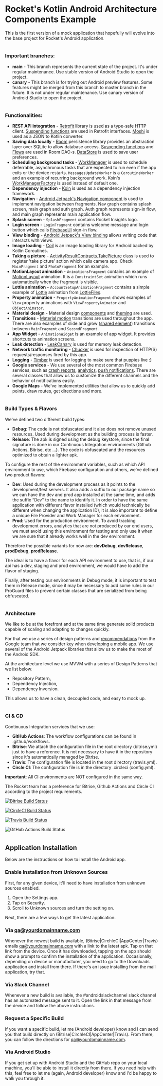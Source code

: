 # Rocket's Kotlin Android Architecture Components Example

This is the first version of a mock application that hopefully will evolve into the base project for Rocket's Android application.
#
### **Important branches**:
- **main** - This branch represents the current state of the project. It's under regular maintenance. Use stable version of Android Studio to open the project.
- **canary** - This branch is for trying out Android preview features. Some features might be merged from this branch to master branch in the future. It is not under regular maintenance. Use canary version of Android Studio to open the project.
#
### **Functionalities**:
- **REST API integration** - [Retrofit](https://github.com/square/retrofit) library is used as a type-safe HTTP client. [Suspending functions](https://kotlinlang.org/docs/composing-suspending-functions.html#sequential-by-default) are used in Retrofit interfaces. [Moshi](https://github.com/square/moshi) is used as a JSON to Kotlin converter.
- **Saving data locally** - [Room](https://developer.android.com/training/data-storage/room) persistence library provides an abstraction layer over SQLite to allow database access. [Suspending functions](https://kotlinlang.org/docs/composing-suspending-functions.html#sequential-by-default) and [Flows](https://kotlinlang.org/docs/flow.html#flows) are used in Room DAO-s. [DataStore](https://developer.android.com/topic/libraries/architecture/datastore) is used to save user preferences.
- **Scheduling background tasks** - [WorkManager](https://developer.android.com/topic/libraries/architecture/workmanager) is used to schedule deferrable, asynchronous tasks that are expected to run even if the app exits or the device restarts. `MessagesUpdateWorker` is a `CoroutineWorker` and an example of recurring background work. Koin's [WorkManagerFactory](https://insert-koin.io/docs/reference/koin-android/workmanager/) is used instead of default one.
- **Dependency injection** - [Koin](https://insert-koin.io/) is used as a dependency injection framework.
- **Navigation** - [Android Jetpack's Navigation component](https://developer.android.com/guide/navigation) is used to implement navigation between fragments. Nav graph contains splash screen, main graph and auth graph. Auth graph represents sign-in flow, and main graph represents main application flow.
- **Splash screen** - `SplashFragment` contains Rocket Insights logo.
- **Login screen** - `LoginFragment` contains welcome message and login button which calls [FirebaseUI](https://firebase.google.com/docs/auth/android/firebaseui) sign-in flow.
- **View binding** - [Android Jetpack's View binding](https://developer.android.com/topic/libraries/view-binding) allows writing code that interacts with views.
- **Image loading** - [Coil](https://github.com/coil-kt/coil) is an image loading library for Android backed by Kotlin Coroutines.
- **Taking a picture** - [ActivityResultContracts.TakePicture](https://developer.android.com/reference/kotlin/androidx/activity/result/contract/ActivityResultContracts.TakePicture) class is used to register 'take picture' action which calls camera app. Check `MainFragment` and `PhotoFragment` for an example.
- **MotionLayout animation** - `AnimationsFragment` contains an example of [MotionLayout](https://developer.android.com/training/constraint-layout/motionlayout) animation. It is a `ConstraintSet` animation which runs automatically when the fragment is visible.
- **Lottie animation** - `AccountSetupAnimationFragment` contains a simple example of [Lottie](https://airbnb.design/lottie/) animation from [LottieFiles](https://lottiefiles.com/).
- **Property animation** - `PropertyAnimationFragment` shows examples of `View` property animations with `ViewPropertyAnimator` and `ObjectAnimator`.
- **Material design** - Material design [components](https://material.io/components?platform=android) and [theming](https://material.io/design/material-theming/overview.html#material-theming) are used.
- **Transitions** - [Material motion](https://github.com/material-components/material-components-android/blob/master/docs/theming/Motion.md#motion) transitions are used throughout the app. There are also examples of slide and grow ([shared element](https://developer.android.com/guide/fragments/animate#shared)) transitions between `MainFragment` and `SecondFragment`.
- **App Widget** - `AnimationWidget` is an example of app widget. It provides shortcuts to animation screens.
- **Leak detection** - [LeakCanary](https://square.github.io/leakcanary/) is used for memory leak detection.
- **Network traffic monitoring** - [Chucker](https://github.com/ChuckerTeam/chucker) is used for inspection of HTTP(S) requests/responses fired by this app.
- **Logging** - [Timber](https://github.com/JakeWharton/timber) is used for logging to make sure that puppies live :)
- **Google services** - We use several of the most common Firebase services, such as [crash reports](https://firebase.google.com/docs/crashlytics), [analytics](https://firebase.google.com/docs/analytics), [push notifications](https://firebase.google.com/docs/cloud-messaging). There are several classes that allow us to customize the different channels and the behavior of notifications easily.
- **Google Maps** - We've implemented utilities that allow us to quickly add points, draw routes, get directions and more.
#
### **Build Types & Flavors**

We've defined two different build types:
- **Debug**: The code is not obfuscated and it also does not remove unused resources. Used during development as the building process is faster.
- **Release**: The apk is signed using the debug keystore, since the final signature is done in our Continuous Integration environments (Github Actions, Bitrise, etc ...). The code is obfuscated and the resources optimized to obtain a lighter apk.

To configure the rest of the environment variables, such as which API environment to use, which Firebase configuration and others, we've defined two product flavors:
- **Dev**: Used during the development process as it points to the development/test servers. It also adds a suffix to our package name so we can have the dev and prod app installed at the same time, and adds the suffix “Dev" to the name to identify it. In order to have the same application with different flavor installed (which would technically be different when changing the application ID), it is also important to define a unique File Provider and Work Manager for each environment.
- **Prod**: Used for the production environment. To avoid tracking development errors, analytics that are not produced by our end users, we must avoid using this environment for testing and only use it when we are sure that it already works well in the dev environment. 

Therefore the possible variants for now are: **devDebug**, **devRelease**, **prodDebug**, **prodRelease**.

The ideal is to have a flavor for each API environment to use, that is, if our api has a dev, staging and prod environment, we would have to add the flavor of staging.

Finally, after testing our environments in Debug mode, it is important to test them in Release mode, since it may be necessary to add some rules in our ProGuard files to prevent certain classes that are serialized from being obfuscated.
#
### **Architecture**
We like to be at the forefront and at the same time generate solid products capable of scaling and adapting to changes quickly.

For that we use a series of design patterns and [recommendations](https://developer.android.com/jetpack/guide#recommended-app-arch) from the Google team that we consider key when developing a mobile app.
We use several of the Android Jetpack libraries that allow us to make the most of the Android SDK.

At the architecture level we use MVVM with a series of Design Patterns that we list below:
- Repository Pattern,
- Dependency Injection,
- Dependency Inversion.

This allows us to have a clean, decoupled code, and easy to mock up.
#
### **CI & CD**

Continuous Integration services that we use:
- **GitHub Actions**: The workflow configurations can be found in .github/workflows.
- **Bitrise**: We attach the configuration file in the root directory (bitrise.yml) just to have a reference. It is not necessary to have it in the repository since it's automatically managed by Bitrise.
- **Travis**: The configuration file is located in the root directory (travis.yml).
- **Circle CI**: The configuration file is in the directory .circleci (config.yml).

**Important**: All CI environments are NOT configured in the same way.

The Rocket team has a preference for Bitrise, Github Actions and Circle CI according to the project requirements.

[![Bitrise Build Status](https://app.bitrise.io/app/edf2965e90d6ca81/status.svg?token=M9TjJbSh1cmaUfFqzBkEUg&branch=master)](https://app.bitrise.io/app/edf2965e90d6ca81)

[![CircleCI Build Status](https://circleci.com/gh/rocketinsights/android-base.svg?style=svg&circle-token=bd395430a4c3e2741c39f8b305be451bf1655e15)](https://circleci.com/gh/rocketinsights/android-base)

[![Travis Build Status](https://travis-ci.com/rocketinsights/android-base.svg?token=HUkRE8RunPYqyTqAocsA&branch=master)](https://travis-ci.com/rocketinsights/android-base)

![GitHub Actions Build Status](https://github.com/rocketinsights/android-base/actions/workflows/pull_request.yml/badge.svg)
#

## Application Installation
Below are the instructions on how to install the Android app.

### Enable Installation from Unknown Sources
First, for any given device, it'll need to have installation from unknown sources enabled.

1. Open the Settings app.
2. Tap on Security.
3. Scroll to Unknown sources and turn the setting on.

Next, there are a few ways to get the latest application.

### Via qa@yourdomainname.com
Whenever the newest build is available, (Bitrise|CirchleCI|AppCenter|Travis) emails qa@yourdomainname.com with a link to the latest apk. Tap on that link from the device. Once it has downloaded, tapping on the app should show a prompt to confirm the installation of the application. Occasionally, depending on device or manufacturer, you need to go to the Downloads application and install from there. If there's an issue installing from the mail application, try that.

### Via Slack Channel
Whenever a new build is available, the ﻿#androidslackchannel﻿ slack channel has an automated message sent to it. Open the link in that message from the device and follow the above instructions.

### Request a Specific Build
If you want a specific build, let me (Android developer) know and I can send you that build directly on (Bitrise|CirchleCI|AppCenter|Travis). From there, you can follow the directions for qa@yourdomainname.com.

### Via Android Studio
If you get set up with Android Studio﻿ and the GitHub repo﻿ on your local machine, you'll be able to install it directly from there. If you need help with this, feel free to let me (again, Android developer) know and I'd be happy to walk you through it.
